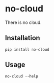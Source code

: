 # no-cloud

There is no cloud.


## Installation

    pip install no-cloud

## Usage

    no-cloud --help
